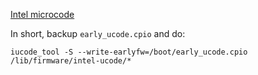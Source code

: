 [Intel microcode](https://wiki.gentoo.org/wiki/Intel_microcode)

In short, backup `early_ucode.cpio` and do:


```shell
iucode_tool -S --write-earlyfw=/boot/early_ucode.cpio /lib/firmware/intel-ucode/*
```
